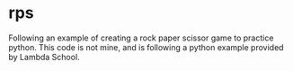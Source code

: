 # rps
Following an example of creating a rock paper scissor game to practice python. This code is not mine, and is following a python example provided by Lambda School.
